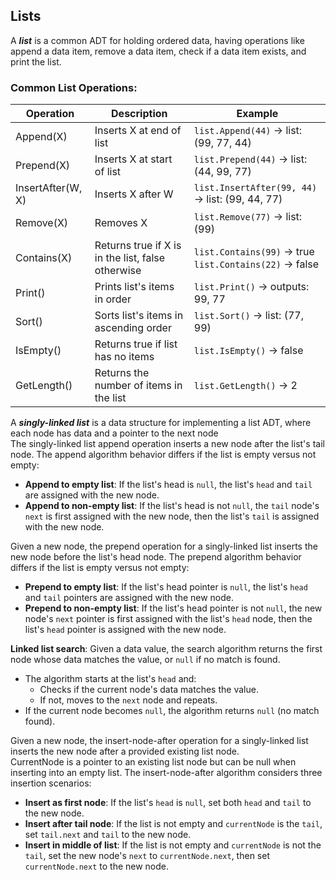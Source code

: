 ## Lists 
A ***list*** is a common ADT for holding ordered data, having operations like append a data item, remove a data item, check if a data item exists, and print the list.

### Common List Operations:
| Operation         | Description                                       | Example                                                              |
|------------------|---------------------------------------------------|----------------------------------------------------------------------|
| Append(X)         | Inserts X at end of list                          | `list.Append(44)` → list: (99, 77, 44)                               |
| Prepend(X)        | Inserts X at start of list                        | `list.Prepend(44)` → list: (44, 99, 77)                              |
| InsertAfter(W, X) | Inserts X after W                                 | `list.InsertAfter(99, 44)` → list: (99, 44, 77)                      |
| Remove(X)         | Removes X                                         | `list.Remove(77)` → list: (99)                                       |
| Contains(X)       | Returns true if X is in the list, false otherwise| `list.Contains(99)` → true<br>`list.Contains(22)` → false            |
| Print()           | Prints list's items in order                      | `list.Print()` → outputs: 99, 77                                     |
| Sort()            | Sorts list's items in ascending order            | `list.Sort()` → list: (77, 99)                                       |
| IsEmpty()         | Returns true if list has no items                 | `list.IsEmpty()` → false                                             |
| GetLength()       | Returns the number of items in the list          | `list.GetLength()` → 2                                               |


A ***singly-linked list*** is a data structure for implementing a list ADT, where each node has data and a pointer to the next node\
The singly-linked list append operation inserts a new node after the list's tail node. The append algorithm behavior differs if the list is empty versus not empty:
- **Append to empty list**: If the list's head is `null`, the list's `head` and `tail` are assigned with the new node.
- **Append to non-empty list**: If the list's head is not `null`, the `tail` node's `next` is first assigned with the new node, then the list's `tail` is assigned with the new node.

Given a new node, the prepend operation for a singly-linked list inserts the new node before the list's head node. The prepend algorithm behavior differs if the list is empty versus not empty:
- **Prepend to empty list**: If the list's head pointer is `null`, the list's `head` and `tail` pointers are assigned with the new node.
- **Prepend to non-empty list**: If the list's head pointer is not `null`, the new node's `next` pointer is first assigned with the list's `head` node, then the list's `head` pointer is assigned with the new node.

**Linked list search**: Given a data value, the search algorithm returns the first node whose data matches the value, or `null` if no match is found.
- The algorithm starts at the list's `head` and:
  - Checks if the current node's data matches the value.
  - If not, moves to the `next` node and repeats.
- If the current node becomes `null`, the algorithm returns `null` (no match found).

Given a new node, the insert-node-after operation for a singly-linked list inserts the new node after a provided existing list node.\
CurrentNode is a pointer to an existing list node but can be null when inserting into an empty list. The insert-node-after algorithm considers three insertion scenarios:
- **Insert as first node**: If the list's `head` is `null`, set both `head` and `tail` to the new node.
- **Insert after tail node**: If the list is not empty and `currentNode` is the `tail`, set `tail.next` and `tail` to the new node.
- **Insert in middle of list**: If the list is not empty and `currentNode` is not the `tail`, set the new node's `next` to `currentNode.next`, then set `currentNode.next` to the new node.
